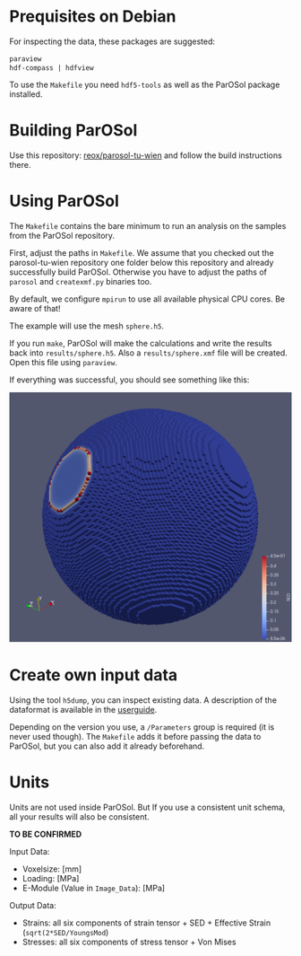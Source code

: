 Prequisites on Debian
====================
For inspecting the data, these packages are suggested:

    paraview
    hdf-compass | hdfview

To use the `Makefile` you need `hdf5-tools` as well as the ParOSol package
installed.

Building ParOSol
================

Use this repository: [reox/parosol-tu-wien](https://github.com/reox/parosol-tu-wien)
and follow the build instructions there.

Using ParOSol
=============

The `Makefile` contains the bare minimum to run an analysis on the samples from
the ParOSol repository.

First, adjust the paths in `Makefile`. We assume that you checked out the
parosol-tu-wien repository one folder below this repository and already
successfully build ParOSol.
Otherwise you have to adjust the paths of `parosol` and `createxmf.py` binaries
too.

By default, we configure `mpirun` to use all available physical CPU cores. Be
aware of that!

The example will use the mesh `sphere.h5`.

If you run `make`, ParOSol will make the calculations and write the results back
into `results/sphere.h5`. Also a `results/sphere.xmf` file will be created.
Open this file using `paraview`.

If everything was successful, you should see something like this:

![Image of sphere.h5](/images/deathstar.png)

Create own input data
=====================

Using the tool `h5dump`, you can inspect existing data.
A description of the dataformat is available in the [userguide](https://github.com/reox/parosol-tu-wien/blob/master/doc/userguide.mkd#file-format).

Depending on the version you use, a `/Parameters` group is required (it is never
used though).
The `Makefile` adds it before passing the data to ParOSol, but you can also add
it already beforehand.

Units
=====

Units are not used inside ParOSol. But If you use a consistent unit schema, all
your results will also be consistent.

**TO BE CONFIRMED**

Input Data:

* Voxelsize: [mm]
* Loading: [MPa]
* E-Module (Value in `Image_Data`): [MPa]

Output Data:

* Strains: all six components of strain tensor + SED + Effective Strain (`sqrt(2*SED/YoungsMod`)
* Stresses: all six components of stress tensor + Von Mises

